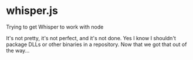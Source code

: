 # whisper.js
Trying to get Whisper to work with node


It's not pretty, it's not perfect, and it's not done. Yes I know I shouldn't package DLLs or other binaries in a repository. Now that we got that out of the way...
